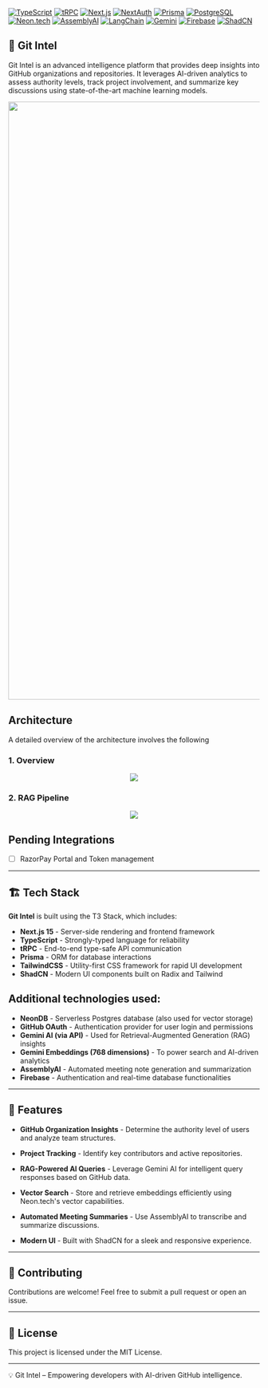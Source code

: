 [![TypeScript](https://img.shields.io/badge/TypeScript-007ACC?style=for-the-badge&logo=typescript&logoColor=white)](https://www.typescriptlang.org)
[![tRPC](https://img.shields.io/badge/tRPC-FF4D00?style=for-the-badge&logo=trpc&logoColor=white)](https://trpc.io)
[![Next.js](https://img.shields.io/badge/Next.js-000000?style=for-the-badge&logo=next.js&logoColor=white)](https://nextjs.org)
[![NextAuth](https://img.shields.io/badge/NextAuth.js-000000?style=for-the-badge&logo=nextauth&logoColor=white)](https://next-auth.js.org)
[![Prisma](https://img.shields.io/badge/Prisma-2D3748?style=for-the-badge&logo=prisma&logoColor=white)](https://www.prisma.io)
[![PostgreSQL](https://img.shields.io/badge/PostgreSQL-336791?style=for-the-badge&logo=postgresql&logoColor=white)](https://www.postgresql.org)
[![Neon.tech](https://img.shields.io/badge/Neon.tech-5A3E85?style=for-the-badge)](https://neon.tech)
[![AssemblyAI](https://img.shields.io/badge/AssemblyAI-1F8AC0?style=for-the-badge)](https://www.assemblyai.com)
[![LangChain](https://img.shields.io/badge/LangChain-005F73?style=for-the-badge)](https://langchain.com)
[![Gemini](https://img.shields.io/badge/Gemini%20AI-FF5722?style=for-the-badge)](https://ai.google)
[![Firebase](https://img.shields.io/badge/Firebase-FFCA28?style=for-the-badge&logo=firebase&logoColor=black)](https://firebase.google.com)
[![ShadCN](https://img.shields.io/badge/ShadCN-000000?style=for-the-badge&logo=shadcn&logoColor=white)](https://ui.shadcn.com)

## 🚀 Git Intel
Git Intel is an advanced intelligence platform that provides deep insights into GitHub organizations and repositories. It leverages AI-driven analytics to assess authority levels, track project involvement, and summarize key discussions using state-of-the-art machine learning models.

<p align="center">
  <a href="https://www.youtube.com/watch?v=eZHtBzoMgaE">
    <img src="https://github.com/user-attachments/assets/7b89f829-3631-4c96-b0de-6441c5f9f0c3" alt="Git Intel Demo Video" width="1200"/>
  </a>
</p>

## Architecture 
A detailed overview of the architecture involves the following

### 1. Overview
<p align="center">
  <img src="https://github.com/user-attachments/assets/fa14a5f2-6cc2-4dc6-806e-9c13eac8a802"/>
</p>

### 2. RAG Pipeline
<p align="center">
  <img src="https://github.com/user-attachments/assets/69056f6f-5582-4a22-b95f-e756481fce51"/>
</p>

## Pending Integrations 
- [ ] RazorPay Portal and Token management

---

## 🏗 Tech Stack
**Git Intel** is built using the T3 Stack, which includes:

- **Next.js 15** - Server-side rendering and frontend framework
- **TypeScript** - Strongly-typed language for reliability
- **tRPC** - End-to-end type-safe API communication
- **Prisma** - ORM for database interactions
- **TailwindCSS** - Utility-first CSS framework for rapid UI development
- **ShadCN** - Modern UI components built on Radix and Tailwind

## Additional technologies used:
- **NeonDB** - Serverless Postgres database (also used for vector storage)
- **GitHub OAuth** - Authentication provider for user login and permissions
- **Gemini AI (via API)** - Used for Retrieval-Augmented Generation (RAG) insights
- **Gemini Embeddings (768 dimensions)** - To power search and AI-driven analytics
- **AssemblyAI** - Automated meeting note generation and summarization
- **Firebase** - Authentication and real-time database functionalities

---

## 🌟 Features
- **GitHub Organization Insights** - Determine the authority level of users and analyze team structures.
- **Project Tracking** - Identify key contributors and active repositories.
- **RAG-Powered AI Queries** - Leverage Gemini AI for intelligent query responses based on GitHub data.
- **Vector Search** - Store and retrieve embeddings efficiently using Neon.tech's vector capabilities.
- **Automated Meeting Summaries** - Use AssemblyAI to transcribe and summarize discussions.
  
- **Modern UI** - Built with ShadCN for a sleek and responsive experience.

---

## 📌 Contributing
Contributions are welcome! Feel free to submit a pull request or open an issue.

---

## 📜 License
This project is licensed under the MIT License.

---

💡 Git Intel – Empowering developers with AI-driven GitHub intelligence.
